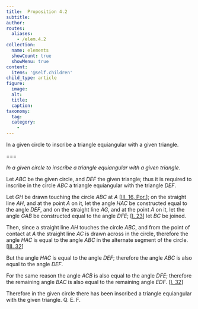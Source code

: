 ```yaml
---
title:  Proposition 4.2
subtitle: 
author:
routes:
  aliases:
    - /elem.4.2
collection:
  name: elements
  showCount: true
  showMenu: true
content:
  items: '@self.children'
child_type: article
figure:
  image:
  alt:
  title:
  caption:
taxonomy:
  tag:
  category:
    - 
---
```


<p><emph>In a given circle to inscribe a triangle equiangular with a given triangle</emph>. </p>

===

<p><em>In a given circle to inscribe a triangle equiangular with a given triangle</em>. </p>

<p>Let <em>ABC</em> be the given circle, and <em>DEF</em> the given triangle; thus it is required to inscribe in the circle <em>ABC</em> a triangle equiangular with the triangle <em>DEF</em>. </p>

<p>Let <em>GH</em> be drawn touching the circle <em>ABC</em> at <em>A</em> [<a href="/elem.3.16.p.1">III. 16, Por.</a>]; <pb n="82"/>on the straight line <em>AH</em>, and at the point <em>A</em> on it, let the angle <em>HAC</em> be constructed equal to the angle <em>DEF</em>, and on the straight line <em>AG</em>, and at the point <em>A</em> on it, let the angle <em>GAB</em> be constructed equal to the angle <em>DFE</em>; [<a href="/elem.1.23">I. 23</a>] let <em>BC</em> be joined. 
      </p>

<p>Then, since a straight line <em>AH</em> touches the circle <em>ABC</em>, and from the point of contact at <em>A</em> the straight line <em>AC</em> is drawn across in the circle, therefore the angle <em>HAC</em> is equal to the angle <em>ABC</em> in the alternate segment of the circle. [<a href="/elem.3.32">III. 32</a>] </p>

<p>But the angle <em>HAC</em> is equal to the angle <em>DEF</em>; therefore the angle <em>ABC</em> is also equal to the angle <em>DEF</em>. </p>

<p>For the same reason <span class="center">the angle <em>ACB</em> is also equal to the angle <em>DFE</em>;</span> therefore the remaining angle <em>BAC</em> is also equal to the remaining angle <em>EDF</em>. [<a href="/elem.1.32">I. 32</a>] </p>

<p>Therefore in the given circle there has been inscribed a triangle equiangular with the given triangle. Q. E. F.</p>

